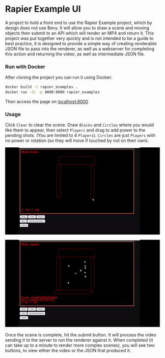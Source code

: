 # Rapier Example UI
A project to hold a front end to use the Rapier Example project, which by 
design does not use Bevy. It will allow you to draw a scene and moving 
objects then submit to an API which will render an MP4 and return it. This 
project was put together very quickly and is not intended to be a guide 
to best practice, it is designed to provide a simple way of creating 
renderable JSON file to pass into the renderer, as well as a webserver for
completing this action and returning the video, as well as intermediate
JSON file.  

### Run with Docker

After cloning the project you can run it using Docker:

```bash 
docker build -t rapier_examples .
docker run -ti -p 8000:8000 rapier_examples
```

Then access the page on [localhost:8000](localhost:8000)

### Usage

Click `Clear` to clear the scene. Draw `Blocks` and `Circles` where you
would like them to appear, then select `Players` and drag to add power
to the pending shots. (You are limited to 4 `Players`). `Circles` are just
`Players` with no power or rotation (so they will move if touched by not
on their own).

![Example adding blocks](draw_scene_demo.gif "Adding Blocks to Scene")

![Example adding players](add_players.gif "Adding Players to Scene")

Once the scene is complete, hit the submit button. It will process the video
sending it to the server to run the renderer against it. When completed (it
can take up to a minute to render more complex scenes), you will see two 
buttons, to view either the video or the JSON that produced it. 